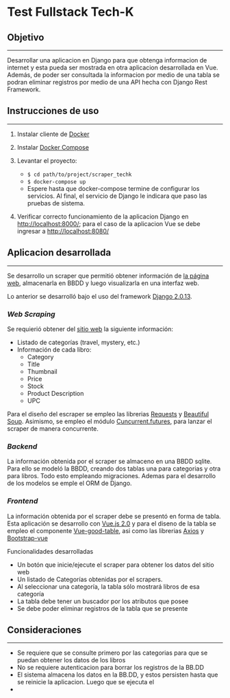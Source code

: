 # Test Fullstack Tech-K

## Objetivo
---
Desarrollar una aplicacion en Django para que obtenga informacion de internet y esta
pueda ser mostrada en otra aplicacion desarrollada en Vue. Además, de poder ser consultada la informacion por medio de una tabla se podran eliminar registros por medio de una API hecha con Django Rest Framework.
## Instrucciones de uso
---
1. Instalar cliente de [Docker](https://www.docker.com/)
2. Instalar [Docker Compose](https://docs.docker.com/compose/)
3. Levantar el proyecto:
    * `$ cd path/to/project/scraper_techk`
    * `$ docker-compose up`
    * Espere hasta que docker-compose termine de configurar los servicios. Al final, el servicio de Django le indicara que paso las pruebas de sistema. 
    
4. Verificar correcto funcionamiento de la aplicacion Django en [http://localhost:8000/](http://localhost:8000/); para el caso de la aplicacion Vue se debe ingresar a [http://localhost:8080/](http://localhost:8080/)     


## Aplicacion desarrollada
---
Se desarrollo un scraper que permitió obtener información de [la página web](http://books.toscrape.com/index.html), almacenarla en BBDD y luego visualizarla en una interfaz web.

Lo anterior se desarrolló bajo el uso del framework [Django 2.0.13](https://www.djangoproject.com/).

### *Web Scraping*
Se requierió obtener del [sitio web](http://books.toscrape.com/index.html) la siguiente información:

* Listado de categorías (travel, mystery, etc.)
* Información de cada libro:
  * Category
  * Title
  * Thumbnail
  * Price
  * Stock
  * Product Description
  * UPC

Para el diseño del escraper se empleo las librerias [Requests](http://docs.python-requests.org/en/master/) y [Beautiful Soup](https://www.crummy.com/software/BeautifulSoup/bs4/doc/). Asimismo, se empleo el módulo [Cuncurrent.futures](https://docs.python.org/3/library/concurrent.futures.html), para lanzar el scraper de manera concurrente.

### *Backend*

La información obtenida por el scraper  se almaceno en una BBDD sqlite. Para ello se  modeló la BBDD, creando dos tablas una para categorias y otra para libros. Todo esto empleando migraciones. Ademas para el desarrollo de los modelos se emple el ORM de Django.

### *Frontend*

La información obtenida por el scraper debe se presentó en forma de tabla. Esta aplicación se desarrollo con [Vue.js 2.0](https://vuejs.org/) y para el diseno de la tabla se empleo el componente [Vue-good-table](https://xaksis.github.io/vue-good-table/), asi como las librerias [Axios](https://www.npmjs.com/package/axios) y [Bootstrap-vue](https://bootstrap-vue.js.org/)

Funcionalidades desarrolladas
* Un botón que inicie/ejecute el scraper para obtener los datos del sitio web
* Un listado de Categorías obtenidas por el scrapers.
* Al seleccionar una categoría, la tabla sólo mostrará libros de esa categoría
* La tabla debe tener un buscador por los atributos que posee
* Se debe poder eliminar registros de la tabla que se presente


## Consideraciones
---
* Se requiere que se consulte primero por las categorias para que se puedan obtener los datos de los libros
* No se requiere autenticacion para borrar los registros de la BB.DD
* El sistema almacena los datos en la BB.DD, y estos persisten hasta que se reinicie la aplicacion. Luego que se ejecuta el 
* 

